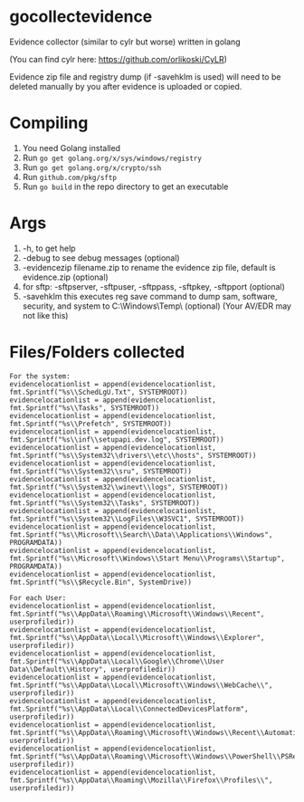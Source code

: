 # gocollectevidence
Evidence collector (similar to cylr but worse) written in golang

(You can find cylr here: https://github.com/orlikoski/CyLR)

Evidence zip file and registry dump (if -savehklm is used) will need to be deleted manually by you after evidence is uploaded or copied.

# Compiling
1. You need Golang installed
2. Run `go get golang.org/x/sys/windows/registry`
3. Run `go get golang.org/x/crypto/ssh`
4. Run `github.com/pkg/sftp`
5. Run `go build` in the repo directory to get an executable

# Args
1. -h, to get help
2. -debug to see debug messages (optional)
3. -evidencezip filename.zip to rename the evidence zip file, default is evidence.zip (optional)
4. for sftp: -sftpserver, -sftpuser, -sftppass, -sftpkey, -sftpport (optional)
5. -savehklm this executes reg save command to dump sam, software, security, and system to C:\Windows\Temp\ (optional) (Your AV/EDR may not like this)

# Files/Folders collected
```
For the system:
evidencelocationlist = append(evidencelocationlist, fmt.Sprintf("%s\\SchedLgU.Txt", SYSTEMROOT))
evidencelocationlist = append(evidencelocationlist, fmt.Sprintf("%s\\Tasks", SYSTEMROOT))
evidencelocationlist = append(evidencelocationlist, fmt.Sprintf("%s\\Prefetch", SYSTEMROOT))
evidencelocationlist = append(evidencelocationlist, fmt.Sprintf("%s\\inf\\setupapi.dev.log", SYSTEMROOT))
evidencelocationlist = append(evidencelocationlist, fmt.Sprintf("%s\\System32\\drivers\\etc\\hosts", SYSTEMROOT))
evidencelocationlist = append(evidencelocationlist, fmt.Sprintf("%s\\System32\\sru", SYSTEMROOT))
evidencelocationlist = append(evidencelocationlist, fmt.Sprintf("%s\\System32\\winevt\\logs", SYSTEMROOT))
evidencelocationlist = append(evidencelocationlist, fmt.Sprintf("%s\\System32\\Tasks", SYSTEMROOT))
evidencelocationlist = append(evidencelocationlist, fmt.Sprintf("%s\\System32\\LogFiles\\W3SVC1", SYSTEMROOT))
evidencelocationlist = append(evidencelocationlist, fmt.Sprintf("%s\\Microsoft\\Search\\Data\\Applications\\Windows", PROGRAMDATA))
evidencelocationlist = append(evidencelocationlist, fmt.Sprintf("%s\\Microsoft\\Windows\\Start Menu\\Programs\\Startup", PROGRAMDATA))
evidencelocationlist = append(evidencelocationlist, fmt.Sprintf("%s\\$Recycle.Bin", SystemDrive))

For each User:
evidencelocationlist = append(evidencelocationlist, fmt.Sprintf("%s\\AppData\\Roaming\\Microsoft\\Windows\\Recent", userprofiledir))
evidencelocationlist = append(evidencelocationlist, fmt.Sprintf("%s\\AppData\\Local\\Microsoft\\Windows\\Explorer", userprofiledir))
evidencelocationlist = append(evidencelocationlist, fmt.Sprintf("%s\\AppData\\Local\\Google\\Chrome\\User Data\\Default\\History", userprofiledir))
evidencelocationlist = append(evidencelocationlist, fmt.Sprintf("%s\\AppData\\Local\\Microsoft\\Windows\\WebCache\\", userprofiledir))
evidencelocationlist = append(evidencelocationlist, fmt.Sprintf("%s\\AppData\\Local\\ConnectedDevicesPlatform", userprofiledir))
evidencelocationlist = append(evidencelocationlist, fmt.Sprintf("%s\\AppData\\Roaming\\Microsoft\\Windows\\Recent\\AutomaticDestinations\\", userprofiledir))
evidencelocationlist = append(evidencelocationlist, fmt.Sprintf("%s\\AppData\\Roaming\\Microsoft\\Windows\\PowerShell\\PSReadline\\ConsoleHost_history.txt", userprofiledir))
evidencelocationlist = append(evidencelocationlist, fmt.Sprintf("%s\\AppData\\Roaming\\Mozilla\\Firefox\\Profiles\\", userprofiledir))
```
